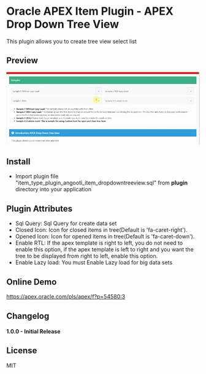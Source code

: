 # Oracle APEX Item Plugin - APEX Drop Down Tree View
This plugin allows you to create tree view select list

## Preview
![](https://github.com/angooti/APEX-DropDownTreeView/blob/main/preview.gif)

## Install
- Import plugin file "item_type_plugin_angooti_item_dropdowntreeview.sql" from **plugin** directory into your application

## Plugin Attributes
- Sql Query:        Sql Query for create data set  
- Closed Icon:      Icon for closed items in tree(Default is 'fa-caret-right').
- Opened Icon:      Icon for opened items in tree(Default is 'fa-caret-down').
- Enable RTL:       If the apex template is right to left, you do not need to enable this option, if the apex template is left to right and you want
                    the tree to be displayed from right to left, enable this option.
- Enable Lazy load: You must Enable Lazy load for big data sets

## Online Demo
https://apex.oracle.com/pls/apex/f?p=54580:3

## Changelog
#### 1.0.0 - Initial Release

## License
MIT

